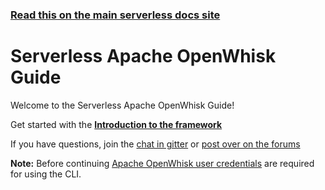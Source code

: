 <!--
title: Serverless - Apache OpenWhisk
menuText: OpenWhisk
layout: Doc
-->

<!-- DOCS-SITE-LINK:START automatically generated  -->
### [Read this on the main serverless docs site](https://www.serverless.com/framework/docs/providers/openwhisk/guide/)
<!-- DOCS-SITE-LINK:END -->

# Serverless Apache OpenWhisk Guide

Welcome to the Serverless Apache OpenWhisk Guide!

Get started with the **[Introduction to the framework](./intro.md)**

If you have questions, join the [chat in gitter](https://gitter.im/serverless/serverless) or [post over on the forums](http://forum.serverless.com/)

**Note:** Before continuing [Apache OpenWhisk user credentials](./credentials.md) are required for using the CLI.
